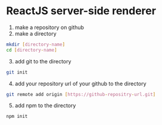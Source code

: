 # ReactJS server-side renderer

1. make a repository on github
2. make a directory
```sh
mkdir [directory-name]
cd [directory-name]
```
3. add git to the directory
```sh
git init
```
4. add your repository url of your github to the directory
```sh
git remote add origin [https://github-repositry-url.git]
```
5. add npm to the directory
```sh
npm init
```